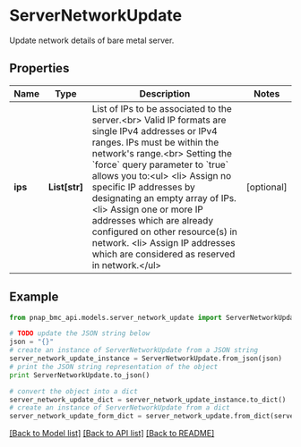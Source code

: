 # ServerNetworkUpdate

Update network details of bare metal server.

## Properties

Name | Type | Description | Notes
------------ | ------------- | ------------- | -------------
**ips** | **List[str]** | List of IPs to be associated to the server.&lt;br&gt; Valid IP formats are single IPv4 addresses or IPv4 ranges. IPs must be within the network&#39;s range.&lt;br&gt; Setting the &#x60;force&#x60; query parameter to &#x60;true&#x60; allows you to:&lt;ul&gt; &lt;li&gt; Assign no specific IP addresses by designating an empty array of IPs. &lt;li&gt; Assign one or more IP addresses which are already configured on other resource(s) in network. &lt;li&gt; Assign IP addresses which are considered as reserved in network.&lt;/ul&gt; | [optional] 

## Example

```python
from pnap_bmc_api.models.server_network_update import ServerNetworkUpdate

# TODO update the JSON string below
json = "{}"
# create an instance of ServerNetworkUpdate from a JSON string
server_network_update_instance = ServerNetworkUpdate.from_json(json)
# print the JSON string representation of the object
print ServerNetworkUpdate.to_json()

# convert the object into a dict
server_network_update_dict = server_network_update_instance.to_dict()
# create an instance of ServerNetworkUpdate from a dict
server_network_update_form_dict = server_network_update.from_dict(server_network_update_dict)
```
[[Back to Model list]](../README.md#documentation-for-models) [[Back to API list]](../README.md#documentation-for-api-endpoints) [[Back to README]](../README.md)


